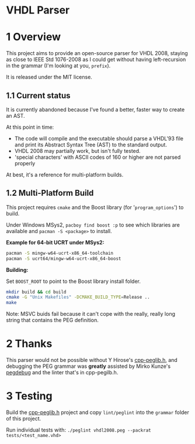 # VHDL Parser

# 1 Overview

This project aims to provide an open-source parser for VHDL 2008, staying as close to IEEE Std 1076-2008 as I could get without having left-recursion in the grammar (I'm looking at you, `prefix`).

It is released under the MIT license.

## 1.1 Current status

It is currently abandoned because I've found a better, faster way to create an AST.

At this point in time:

- The code will compile and the executable should parse a VHDL'93 file and print its Abstract Syntax Tree (AST) to the standard output.
- VHDL 2008 may partially work, but isn't fully tested.
- 'special characters' with ASCII codes of 160 or higher are not parsed properly

At best, it's a reference for multi-platform builds.

## 1.2 Multi-Platform Build

This project requires `cmake` and the Boost library (for '`program_options`') to build.

Under Windows MSys2, `pacboy find boost :p` to see which libraries are available and `pacman -S <package>` to install.

**Example for 64-bit UCRT under MSys2:**

```bash
pacman -S mingw-w64-ucrt-x86_64-toolchain
pacman -S ucrt64/mingw-w64-ucrt-x86_64-boost
```

**Building:**

Set `BOOST_ROOT` to point to the Boost library install folder.

```bash
mkdir build && cd build
cmake -G "Unix Makefiles" -DCMAKE_BUILD_TYPE=Release ..
make
```

Note: MSVC buids fail because it can't cope with the really, really long string that contains the PEG definition.

# 2 Thanks

This parser would not be possible without Y Hirose's [cpp-peglib.h](https://github.com/yhirose/cpp-peglib), and debugging the PEG grammar was **greatly** assisted by Mirko Kunze's [pegdebug](https://github.com/mqnc/pegdebug.git) and the linter that's in cpp-pegilb.h.

# 3 Testing

Build the [cpp-peglib.h](https://github.com/yhirose/cpp-peglib) project and copy `lint/peglint` into the `grammar` folder of this project.

Run individual tests with: `./peglint vhdl2008.peg --packrat tests/<test_name.vhd>`

